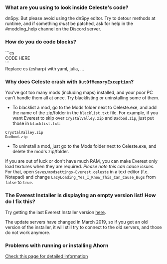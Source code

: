 ### What are you using to look inside Celeste's code?
dnSpy. But please avoid using the dnSpy editor. Try to detour methods at runtime, and if something _must_ be patched, ask for help in the #modding_help channel on the Discord server.

### How do you do code blocks?
\`\`\`cs  
CODE HERE  
\`\`\`  
Replace cs (csharp) with yaml, julia, ...

### Why does Celeste crash with `OutOfMemoryException`?
You've got too many mods (including maps) installed, and your poor PC can't handle them all at once. Try blacklisting or uninstalling some of them.
* To blacklist a mod, go to the Mods folder next to Celeste.exe, and add the name of the zip/folder in the `blacklist.txt` file. For example, if you want Everest to skip over `CrystalValley.zip` and `Dadbod.zip`, just put those in `blacklist.txt`:
```
CrystalValley.zip
Dadbod.zip
```
* To uninstall a mod, just go to the Mods folder next to Celeste.exe, and delete the mod's zip/folder.

If you are out of luck or don't have much RAM, you can make Everest only load textures when they are required. _Please note this can cause issues._ For that, open `Saves/modsettings-Everest.celeste` in a text editor (f.e. Notepad) and change `LazyLoading_Yes_I_Know_This_Can_Cause_Bugs` from `false` to `true`.

### The Everest Installer is displaying an empty version list! How do I fix this?

Try getting the last Everest Installer version [here](https://gamebanana.com/tools/download/6449). 

The update servers have changed in March 2019, so if you got an old version of the installer, it will still try to connect to the old servers, and those do not work anymore.

### Problems with running or installing Ahorn
[Check this page for detailed information](Ahorn-Installation-Help)